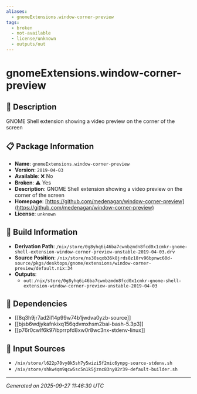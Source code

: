 ```yaml
---
aliases:
  - gnomeExtensions.window-corner-preview
tags:
  - broken
  - not-available
  - license/unknown
  - outputs/out
---
```


# gnomeExtensions.window-corner-preview

## 📝 Description

GNOME Shell extension showing a video preview on the corner of the screen

## 📋 Package Information

- **Name**: `gnomeExtensions.window-corner-preview`
- **Version**: `2019-04-03`
- **Available**: ❌ No
- **Broken**: ⚠️ Yes
- **Description**: GNOME Shell extension showing a video preview on the corner of the screen
- **Homepage**: [https://github.com/medenagan/window-corner-preview](https://github.com/medenagan/window-corner-preview)
- **License**: `unknown`

## 🔧 Build Information

- **Derivation Path**: `/nix/store/0g8yhq6i46ba7cwnbzmdn8fcd0x1cmkr-gnome-shell-extension-window-corner-preview-unstable-2019-04-03.drv`
- **Source Position**: `/nix/store/ns30sqxb36k8jrds8z18rv96bpnwc60d-source/pkgs/desktops/gnome/extensions/window-corner-preview/default.nix:34`
- **Outputs**:
  - `out`:  `/nix/store/0g8yhq6i46ba7cwnbzmdn8fcd0x1cmkr-gnome-shell-extension-window-corner-preview-unstable-2019-04-03`

## 🔗 Dependencies

- [[8q3h9jr7ad2il14p99w74b1jwdva0yzb-source]]
- [[bjsb6wdjykafnkixq156qdvmxhsm2bai-bash-5.3p3]]
- [[p76r0cwlf6k97ibprrpfd8xw0r8wc3nx-stdenv-linux]]

## 📁 Input Sources

- `/nix/store/l622p70vy8k5sh7y5wizi5f2mic6ynpg-source-stdenv.sh`
- `/nix/store/shkw4qm9qcw5sc5n1k5jznc83ny02r39-default-builder.sh`

---
*Generated on 2025-09-27 11:46:30 UTC*
